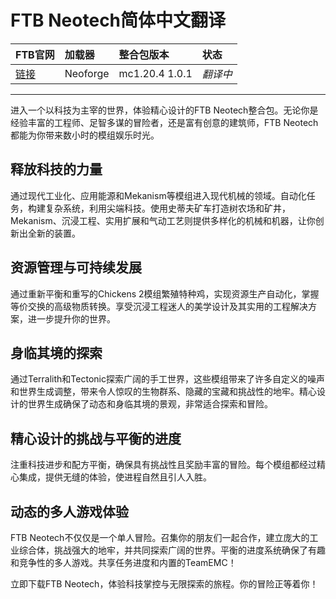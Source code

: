# FTB Neotech简体中文翻译

FTB官网|加载器|整合包版本|状态
:-|:-|:-|:-
[链接](https://feed-the-beast.com/modpacks/123-ftb-neotech)|Neoforge|mc1.20.4 1.0.1|*翻译中*|

---
进入一个以科技为主宰的世界，体验精心设计的FTB Neotech整合包。无论你是经验丰富的工程师、足智多谋的冒险者，还是富有创意的建筑师，FTB Neotech都能为你带来数小时的模组娱乐时光。

## 释放科技的力量
通过现代工业化、应用能源和Mekanism等模组进入现代机械的领域。自动化任务，构建复杂系统，利用尖端科技。使用史蒂夫矿车打造树农场和矿井，Mekanism、沉浸工程、实用扩展和气动工艺则提供多样化的机械和机器，让你创新出全新的装置。

## 资源管理与可持续发展
通过重新平衡和重写的Chickens 2模组繁殖特种鸡，实现资源生产自动化，掌握等价交换的高级物质转换。享受沉浸工程迷人的美学设计及其实用的工程解决方案，进一步提升你的世界。

## 身临其境的探索
通过Terralith和Tectonic探索广阔的手工世界，这些模组带来了许多自定义的噪声和世界生成调整，带来令人惊叹的生物群系、隐藏的宝藏和挑战性的地牢。精心设计的世界生成确保了动态和身临其境的景观，非常适合探索和冒险。

## 精心设计的挑战与平衡的进度
注重科技进步和配方平衡，确保具有挑战性且奖励丰富的冒险。每个模组都经过精心集成，提供无缝的体验，使进程自然且引人入胜。

## 动态的多人游戏体验
FTB Neotech不仅仅是一个单人冒险。召集你的朋友们一起合作，建立庞大的工业综合体，挑战强大的地牢，并共同探索广阔的世界。平衡的进度系统确保了有趣和竞争性的多人游戏。共享任务进度和内置的TeamEMC！

立即下载FTB Neotech，体验科技掌控与无限探索的旅程。你的冒险正等着你！
